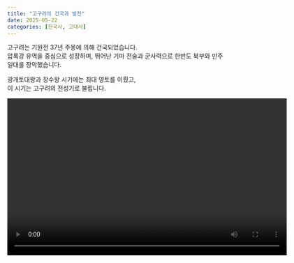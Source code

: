 ```yaml
---
title: "고구려의 건국과 발전"
date: 2025-05-22
categories: [한국사, 고대사]
---
```


고구려는 기원전 37년 주몽에 의해 건국되었습니다.  
압록강 유역을 중심으로 성장하며, 뛰어난 기마 전술과 군사력으로 한반도 북부와 만주 일대를 장악했습니다.

광개토대왕과 장수왕 시기에는 최대 영토를 이뤘고,  
이 시기는 고구려의 전성기로 불립니다.

<video width="640" height="360" controls>
  <source src="/assets/videos/VID_20250205_055039.mp4" type="video/mp4">
</video>
